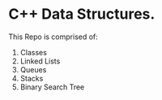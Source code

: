 # C++ Data Structures.

This Repo is comprised of:
1. Classes
2. Linked Lists
3. Queues
4. Stacks
5. Binary Search Tree



